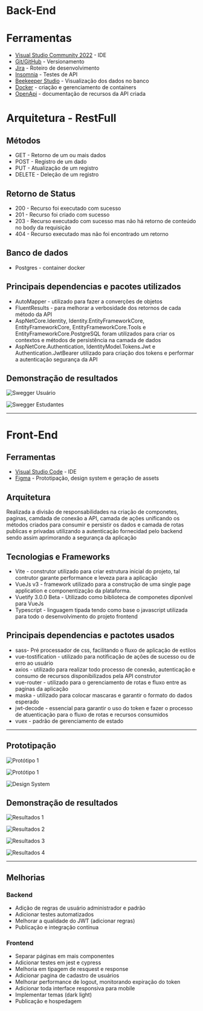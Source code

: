 # Back-End

# Ferramentas

- [Visual Studio Community 2022](https://visualstudio.microsoft.com/pt-br/vs/community/) - IDE
- [Git/GitHub](https://github.com/) - Versionamento
- [Jira](https://www.atlassian.com/br) - Roteiro de desenvolvimento
- [Insomnia](https://insomnia.rest/download) - Testes de API
- [Beekeeper Studio](https://www.beekeeperstudio.io/) - Visualização dos dados no banco
- [Docker](https://www.docker.com/) - criação e gerenciamento de containers
- [OpenApi](https://www.openapis.org/) - documentação de recursos da API criada

# Arquitetura - RestFull

## Métodos

- GET - Retorno de um ou mais dados
- POST - Registro de um dado
- PUT - Atualização de um registro
- DELETE - Deleção de um registro

## Retorno de Status

- 200 - Recurso foi executado com sucesso
- 201 - Recurso foi criado com sucesso
- 203 - Recurso executado com sucesso mas não há retorno de conteúdo no body da requisição
- 404 - Recurso executado mas não foi encontrado um retorno

## Banco de dados

- Postgres - container docker

## Principais dependencias e pacotes utilizados

- AutoMapper - utilizado para fazer a converções de objetos
- FluentResults - para melhorar a verbosidade dos retornos de cada método da API
- AspNetCore.Identity, Identity.EntityFrameworkCore, EntityFrameworkCore, EntityFrameworkCore.Tools e EntityFrameworkCore.PostgreSQL foram utilizados para criar os contextos e métodos de persistência na camada de dados
- AspNetCore.Authentication, IdentityModel.Tokens.Jwt e Authentication.JwtBearer utilizado para criação dos tokens e performar a autenticação segurança da API

## Demonstração de resultados

![Swegger Usuário](assets/backend1.png)

![Swegger Estudantes](assets/backend2.png)

---

# Front-End

## Ferramentas

- [Visual Studio Code](https://code.visualstudio.com/) - IDE
- [Figma](https://www.figma.com/) - Prototipação, design system e geração de assets

## Arquitetura

Realizada a divisão de responsabilidades na criação de componetes, paginas, camdada de conexão a API, camada de ações unificando os métodos criados para consumir e persistir os dados e camada de rotas publicas e privadas utilizando a autenticação fornecidad pelo backend sendo assim aprimorando a segurança da aplicação

## Tecnologias e Frameworks

- Vite - construtor utilizado para criar estrutura inicial do projeto, tal contrutor garante performance e leveza para a aplicação
- VueJs v3 - framework utilizado para a construção de uma single page application e componentização da plataforma.
- Vuetify 3.0.0 Beta - Utilizado como biblioteca de componetes diponível para VueJs
- Typescript - linguagem tipada tendo como base o javascript utilizada para todo o desenvolvimento do projeto frontend

## Principais dependencias e pactotes usados

- sass- Pré processador de css, facilitando o fluxo de aplicação de estilos
- vue-tostification - utilizado para notificação de ações de sucesso ou de erro ao usuário
- axios - utilizado para realizar todo processo de conexão, autenticação e consumo de recursos disponibilizados pela API construtor
- vue-router - utilizado para o gerenciamento de rotas e fluxo entre as paginas da aplicação
- maska - utilizado para colocar mascaras e garantir o formato do dados esperado
- jwt-decode - essencial para garantir o uso do token e fazer o processo de atuenticação para o fluxo de rotas e recursos consumidos
- vuex - padrão de gerenciamento de estado

---

## Prototipação

![Protótipo 1](assets/prototipo1.png)

![Protótipo 1](assets/prototipo2.png)

![Design System](assets/designsystem.png)

## Demonstração de resultados

![Resultados 1](assets/resultados1.png)

![Resultados 2](assets/resultados2.png)

![Resultados 3](assets/resultados3.png)

![Resultados 4](assets/resultados4.png)

---

## Melhorias

### Backend

- Adição de regras de usuário administrador e padrão
- Adicionar testes automatizados
- Melhorar a qualidade do JWT (adicionar regras)
- Publicação e integração contínua

### Frontend

- Separar páginas em mais componentes
- Adicionar testes em jest e cypress
- Melhoria em tipagem de resquest e response
- Adicionar pagina de cadastro de usuários
- Melhorar performance de logout, monitorando expiração do token
- Adicionar toda interface responsiva para mobile
- Implementar temas (dark light)
- Publicação e hospedagem
